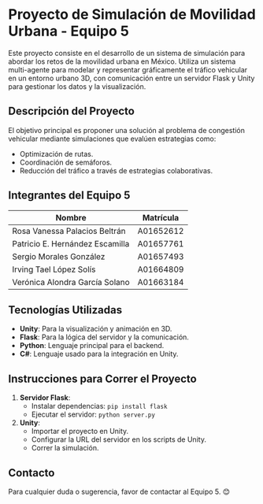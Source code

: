 # Proyecto de Simulación de Movilidad Urbana - Equipo 5

Este proyecto consiste en el desarrollo de un sistema de simulación para abordar los retos de la movilidad urbana en México. Utiliza un sistema multi-agente para modelar y representar gráficamente el tráfico vehicular en un entorno urbano 3D, con comunicación entre un servidor Flask y Unity para gestionar los datos y la visualización.

## **Descripción del Proyecto**
El objetivo principal es proponer una solución al problema de congestión vehicular mediante simulaciones que evalúen estrategias como:
- Optimización de rutas.
- Coordinación de semáforos.
- Reducción del tráfico a través de estrategias colaborativas.

## **Integrantes del Equipo 5**
| Nombre                              | Matrícula   |
|-------------------------------------|-------------|
| Rosa Vanessa Palacios Beltrán       | A01652612   |
| Patricio E. Hernández Escamilla     | A01657761   |
| Sergio Morales González             | A01657493   |
| Irving Tael López Solís             | A01664809   |
| Verónica Alondra García Solano      | A01663184   |

## **Tecnologías Utilizadas**
- **Unity**: Para la visualización y animación en 3D.
- **Flask**: Para la lógica del servidor y la comunicación.
- **Python**: Lenguaje principal para el backend.
- **C#**: Lenguaje usado para la integración en Unity.

## **Instrucciones para Correr el Proyecto**
1. **Servidor Flask**:
   - Instalar dependencias: `pip install flask`
   - Ejecutar el servidor: `python server.py`
2. **Unity**:
   - Importar el proyecto en Unity.
   - Configurar la URL del servidor en los scripts de Unity.
   - Correr la simulación.

## **Contacto**
Para cualquier duda o sugerencia, favor de contactar al Equipo 5. 😊
